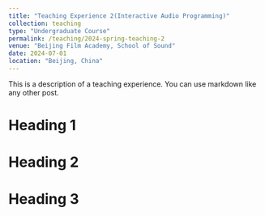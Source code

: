 ```yaml
---
title: "Teaching Experience 2(Interactive Audio Programming)"
collection: teaching
type: "Undergraduate Course"
permalink: /teaching/2024-spring-teaching-2
venue: "Beijing Film Academy, School of Sound"
date: 2024-07-01
location: "Beijing, China"
---
```


This is a description of a teaching experience. You can use markdown like any other post.

Heading 1
======

Heading 2
======

Heading 3
======

